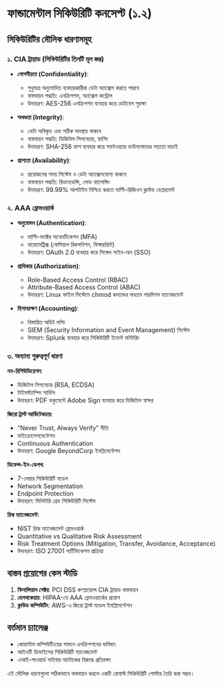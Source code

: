 # ফান্ডামেন্টাল সিকিউরিটি কনসেপ্ট (১.২)

## সিকিউরিটির মৌলিক ধারণাসমূহ

### ১. CIA ট্রায়াড (সিকিউরিটির তিনটি মূল স্তম্ভ)
- **গোপনীয়তা (Confidentiality)**: 
  - শুধুমাত্র অনুমোদিত ব্যবহারকারীরা ডেটা অ্যাক্সেস করতে পারবে
  - বাস্তবায়ন পদ্ধতি: এনক্রিপশন, অ্যাক্সেস কন্ট্রোল
  - উদাহরণ: AES-256 এনক্রিপশন ব্যবহার করে ডেটাবেস সুরক্ষা

- **অখণ্ডতা (Integrity)**:
  - ডেটা অবিকৃত এবং সঠিক অবস্থায় থাকবে
  - বাস্তবায়ন পদ্ধতি: ডিজিটাল সিগনেচার, হ্যাশিং
  - উদাহরণ: SHA-256 হ্যাশ ব্যবহার করে সফটওয়্যার ডাউনলোডের সত্যতা যাচাই

- **প্রাপ্যতা (Availability)**:
  - প্রয়োজনের সময় সিস্টেম ও ডেটা অ্যাক্সেসযোগ্য থাকবে
  - বাস্তবায়ন পদ্ধতি: রিডানডেন্সি, লোড ব্যালেন্সিং
  - উদাহরণ: 99.99% আপটাইম নিশ্চিত করতে মাল্টি-রিজিওন ক্লাউড ডেপ্লয়মেন্ট

### ২. AAA ফ্রেমওয়ার্ক
- **অনুমোদন (Authentication)**:
  - মাল্টি-ফ্যাক্টর অথেনটিকেশন (MFA)
  - বায়োমেট্রিক্স (ফেসিয়াল রিকগনিশন, ফিঙ্গারপ্রিন্ট)
  - উদাহরণ: OAuth 2.0 ব্যবহার করে সিঙ্গেল সাইন-অন (SSO)

- **প্রাধিকার (Authorization)**:
  - Role-Based Access Control (RBAC)
  - Attribute-Based Access Control (ABAC)
  - উদাহরণ: Linux ফাইল সিস্টেমে chmod কমান্ডের মাধ্যমে পারমিশন ম্যানেজমেন্ট

- **হিসাবরক্ষণ (Accounting)**:
  - বিস্তারিত অডিট লগিং
  - SIEM (Security Information and Event Management) সিস্টেম
  - উদাহরণ: Splunk ব্যবহার করে সিকিউরিটি ইভেন্ট মনিটরিং

### ৩. অন্যান্য গুরুত্বপূর্ণ ধারণা

**নন-রিপিউডিয়েশন**:
- ডিজিটাল সিগনেচার (RSA, ECDSA)
- টাইমস্ট্যাম্পিং সার্ভিস
- উদাহরণ: PDF ডকুমেন্টে Adobe Sign ব্যবহার করে ডিজিটাল স্বাক্ষর

**জিরো ট্রাস্ট আর্কিটেকচার**:
- "Never Trust, Always Verify" নীতি
- মাইক্রোসেগমেন্টেশন
- Continuous Authentication
- উদাহরণ: Google BeyondCorp ইমপ্লিমেন্টেশন

**ডিফেন্স-ইন-ডেপথ**:
- 7-লেয়ার সিকিউরিটি মডেল
- Network Segmentation
- Endpoint Protection
- উদাহরণ: মিলিটারি গ্রেড সিকিউরিটি সিস্টেম

**রিস্ক ম্যানেজমেন্ট**:
- NIST রিস্ক ম্যানেজমেন্ট ফ্রেমওয়ার্ক
- Quantitative vs Qualitative Risk Assessment
- Risk Treatment Options (Mitigation, Transfer, Avoidance, Acceptance)
- উদাহরণ: ISO 27001 সার্টিফিকেশন প্রক্রিয়া

## বাস্তব প্রয়োগের কেস স্টাডি
1. **ফিনান্সিয়াল সেক্টর**: PCI DSS কম্প্লায়েন্সে CIA ট্রায়াড বাস্তবায়ন
2. **হেলথকেয়ার**: HIPAA-তে AAA ফ্রেমওয়ার্কের প্রয়োগ
3. **ক্লাউড কম্পিউটিং**: AWS-এ জিরো ট্রাস্ট মডেল ইমপ্লিমেন্টেশন

## বর্তমান চ্যালেঞ্জ
- কোয়ান্টাম কম্পিউটিংয়ের সামনে এনক্রিপশনের ভবিষ্যৎ
- আইওটি ডিভাইসের সিকিউরিটি ম্যানেজমেন্ট
- এআই-পাওয়ার্ড সাইবার অ্যাটাকের বিরুদ্ধে প্রতিরক্ষা

এই মৌলিক ধারণাগুলো সঠিকভাবে বাস্তবায়ন করলে একটি রোবাস্ট সিকিউরিটি পোস্টার তৈরি করা সম্ভব।
